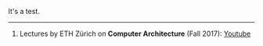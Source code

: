 It's a test.

---
1. Lectures by ETH Zürich on **Computer Architecture** (Fall 2017): [Youtube](https://www.youtube.com/playlist?list=PL5Q2soXY2Zi9OhoVQBXYFIZywZXCPl4M_)

